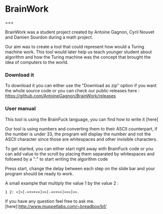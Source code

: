 # BrainWork

===

BrainWork was a student project created by Antoine Gagnon, Cyril Nouvet and Damien Sourdon during a math project.

Our aim was to create a tool that could represent how would a Turing machine work. This tool would later help us teach younger student about algorithm and how the Turing machine was the concept that brought the idea of computers to the world.

### Download it 

To download it you can either use the "Download as zip" option if you want the whole source code or you can check our public releases here : https://github.com/AntoineGagnon/BrainWork/releases

### User manual

This tool is using the BrainFuck language, you can find how to write it [here]

Our tool is using numbers and converting them to their ASCII counterpart, if the number is under 33, the program will display the number and not the ASCII character since those are whitespaces and other invisible characters.

To get started, you can either start right away with BrainFuck code or you can add value to the scroll by placing them separated by whitespaces and followed by a ":" to start writing the algorithm code

Press start, change the delay between each step on the slide bar and your program should be ready to work.
    
A small example that multiply the value 1 by the value 2 :


    1 2: <[>[->+>+<<]>>[-<<+>>]<<<]>>. 

If you have any question feel free to ask me.
[here]:http://www.muppetlabs.com/~breadbox/bf/

